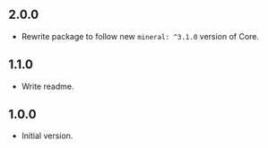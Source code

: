 ## 2.0.0
- Rewrite package to follow new `mineral: ^3.1.0` version of Core.

## 1.1.0
- Write readme.

## 1.0.0
- Initial version.
